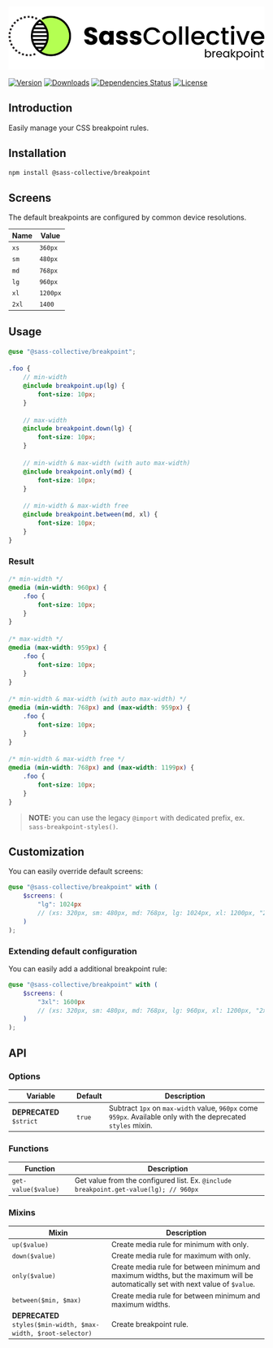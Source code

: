 <div align="center">

![Sass Breakpoint](.github/logo.svg)

</div>

[![Version](https://flat.badgen.net/npm/v/@sass-collective/breakpoint)](https://www.npmjs.com/package/@sass-collective/breakpoint)
[![Downloads](https://flat.badgen.net/npm/dt/@sass-collective/breakpoint)](https://www.npmjs.com/package/@sass-collective/breakpoint)
[![Dependencies Status](https://david-dm.org/sass-collective/sass-collective/status.svg?style=flat-square&path=packages/breakpoint)](https://david-dm.org/sass-collective/sass-collective?path=packages/breakpoint)
[![License](https://flat.badgen.net/github/license/sass-collective/sass-collective)](https://flat.badgen.net/github/license/sass-collective/sass-collective)

## Introduction

Easily manage your CSS breakpoint rules.

## Installation

```shell
npm install @sass-collective/breakpoint
```

## Screens

The default breakpoints are configured by common device resolutions.

| Name | Value |
| --- | --- |
| `xs` | `360px` |
| `sm` | `480px` |
| `md` | `768px` |
| `lg` | `960px` |
| `xl` | `1200px` |
| `2xl` | `1400` |

## Usage

```scss
@use "@sass-collective/breakpoint";

.foo {
    // min-width
    @include breakpoint.up(lg) {
        font-size: 10px;
    }

    // max-width
    @include breakpoint.down(lg) {
        font-size: 10px;
    }

    // min-width & max-width (with auto max-width)
    @include breakpoint.only(md) {
        font-size: 10px;
    }

    // min-width & max-width free
    @include breakpoint.between(md, xl) {
        font-size: 10px;
    }
}
```

### Result

```css
/* min-width */
@media (min-width: 960px) {
    .foo {
        font-size: 10px;
    }
}

/* max-width */
@media (max-width: 959px) {
    .foo {
        font-size: 10px;
    }
}

/* min-width & max-width (with auto max-width) */
@media (min-width: 768px) and (max-width: 959px) {
    .foo {
        font-size: 10px;
    }
}

/* min-width & max-width free */
@media (min-width: 768px) and (max-width: 1199px) {
    .foo {
        font-size: 10px;
    }
}
```

> **NOTE:** you can use the legacy `@import` with dedicated prefix, ex. `sass-breakpoint-styles()`.

## Customization

You can easily override default screens:

```scss
@use "@sass-collective/breakpoint" with (
    $screens: (
        "lg": 1024px
        // (xs: 320px, sm: 480px, md: 768px, lg: 1024px, xl: 1200px, "2xl": 1500px)
    )
);
```

### Extending default configuration

You can easily add a additional breakpoint rule:

```scss
@use "@sass-collective/breakpoint" with (
    $screens: (
        "3xl": 1600px
        // (xs: 320px, sm: 480px, md: 768px, lg: 960px, xl: 1200px, "2xl": 1500px, "3xl": 1600px)
    )
);
```

## API

### Options

| Variable | Default | Description |
| --- | --- | --- |
| **DEPRECATED** `$strict` | `true` | Subtract `1px` on `max-width` value, `960px` come `959px`. Available only with the deprecated `styles` mixin. |

### Functions

| Function | Description |
| --- | --- |
| `get-value($value)` | Get value from the configured list. Ex. `@include breakpoint.get-value(lg); // 960px` |

### Mixins

| Mixin | Description |
| --- | --- |
| `up($value)` | Create media rule for minimum with only. |
| `down($value)` | Create media rule for maximum with only. |
| `only($value)` | Create media rule for between minimum and maximum widths, but the maximum will be automatically set with next value of `$value`. |
| `between($min, $max)` | Create media rule for between minimum and maximum widths. |
| **DEPRECATED** `styles($min-width, $max-width, $root-selector)` | Create breakpoint rule. |
